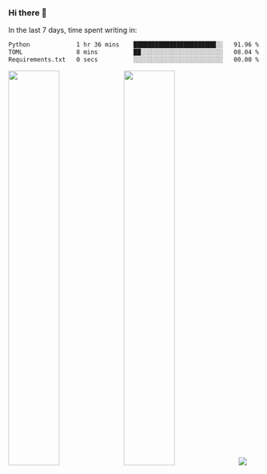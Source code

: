 ### Hi there 👋

In the last 7 days, time spent writing in:

<!--START_SECTION:waka-->

```txt
Python             1 hr 36 mins    ███████████████████████░░   91.96 %
TOML               8 mins          ██░░░░░░░░░░░░░░░░░░░░░░░   08.04 %
Requirements.txt   0 secs          ░░░░░░░░░░░░░░░░░░░░░░░░░   00.00 %
```

<!--END_SECTION:waka-->

<img src="https://wakatime.com/share/@jimtje/5d0c92de-08f8-4a72-8f2f-6a9693d1e318.svg" width=45% height=45%> <img src="https://wakatime.com/share/@jimtje/501498ae-bda5-4da7-a89d-b40bcdd5556d.svg" width=45% height=45%>
![](https://hit.yhype.me/github/profile?user_id=43537315)
